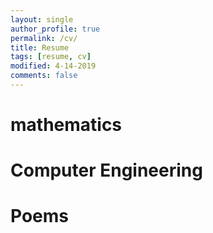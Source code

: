 ```yaml
---
layout: single
author_profile: true
permalink: /cv/
title: Resume
tags: [resume, cv]
modified: 4-14-2019
comments: false
---
```



# mathematics

# Computer Engineering

# Poems
